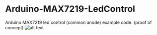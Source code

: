 # Arduino-MAX7219-LedControl
Arduino MAX7219 led control (common anode) example code. (proof of concept)
![alt text](https://cdn.discordapp.com/attachments/442739876941791233/442742559211520000/IMG_20180506_203846.jpg)

